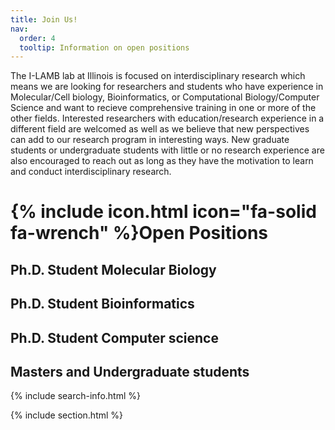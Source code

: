 ```yaml
---
title: Join Us!
nav:
  order: 4
  tooltip: Information on open positions
---
```


The I-LAMB lab at Illinois is focused on interdisciplinary research which means we are looking for researchers and students who have experience in Molecular/Cell biology, Bioinformatics, or Computational Biology/Computer Science and want to recieve comprehensive training in one or more of the other fields. Interested researchers with education/research experience in a different field are welcomed as well as we believe that new perspectives can add to our research program in interesting ways. New graduate students or undergraduate students with little or no research experience are also encouraged to reach out as long as they have the motivation to learn and conduct interdisciplinary research.  

# {% include icon.html icon="fa-solid fa-wrench" %}Open Positions

## Ph.D. Student Molecular Biology

## Ph.D. Student Bioinformatics

## Ph.D. Student Computer science

## Masters and Undergraduate students 

{% include search-info.html %}

{% include section.html %}

